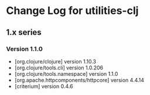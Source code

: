 # Change Log for utilities-clj

## 1.x series

### Version 1.1.0

  * [org.clojure/clojure] version 1.10.3
  * [org.clojure/tools.cli] version 1.0.206
  * [org.clojure/tools.namespace] version 1.1.0
  * [org.apache.httpcomponents/httpcore] version 4.4.14
  * [criterium] version 0.4.6
